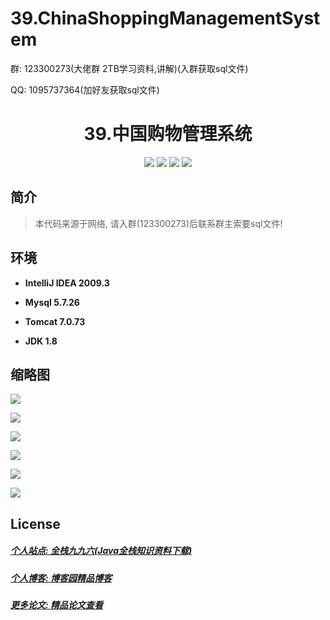 # 39.ChinaShoppingManagementSystem

<p>群: 123300273(大佬群 2TB学习资料,讲解)(入群获取sql文件)</p>
<p>QQ: 1095737364(加好友获取sql文件)</p>

<p><h1 align="center">39.中国购物管理系统</h1></p>

<p align="center">
	<img src="https://img.shields.io/badge/jdk-1.8-orange.svg"/>
    <img src="https://img.shields.io/badge/spring-5.x-lightgrey.svg"/>
    <img src="https://img.shields.io/badge/springmvc-3.x-blue.svg"/>
    <img src="https://img.shields.io/badge/mybatis-3.x-blue.svg"/>
</p>

## 简介

> 本代码来源于网络, 请入群(123300273)后联系群主索要sql文件!
>





## 环境

- <b>IntelliJ IDEA 2009.3</b>

- <b>Mysql 5.7.26</b>

- <b>Tomcat 7.0.73</b>

- <b>JDK 1.8</b>


## 缩略图

![](https://img2020.cnblogs.com/blog/588112/202101/588112-20210110021050620-929994736.png)

![](https://img2020.cnblogs.com/blog/588112/202101/588112-20210110021058227-43545731.png)

![](https://img2020.cnblogs.com/blog/588112/202101/588112-20210110021105055-1137754388.png)

![](https://img2020.cnblogs.com/blog/588112/202101/588112-20210110021114773-1873705162.png)

![](https://img2020.cnblogs.com/blog/588112/202101/588112-20210110021124933-14355342.png)

![](https://img2020.cnblogs.com/blog/588112/202101/588112-20210110021132107-599172391.png)

## License

##### [个人站点: 全栈九九六(Java全栈知识资料下载)](https://www.blog996.com/)
##### [个人博客: 博客园精品博客](https://www.cnblogs.com/yysbolg/)
##### [更多论文: 精品论文查看](https://www.cnblogs.com/yysbolg/category/1886262.html)

